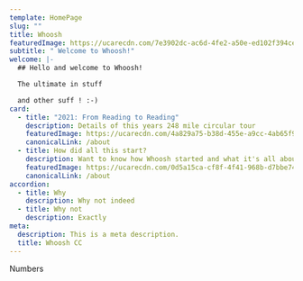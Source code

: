 ```yaml
---
template: HomePage
slug: ""
title: Whoosh
featuredImage: https://ucarecdn.com/7e3902dc-ac6d-4fe2-a50e-ed102f394cee/
subtitle: " Welcome to Whoosh!"
welcome: |-
  ## Hello and welcome to Whoosh!

  The ultimate in stuff

  and other suff ! :-)
card:
  - title: "2021: From Reading to Reading"
    description: Details of this years 248 mile circular tour
    featuredImage: https://ucarecdn.com/4a829a75-b38d-455e-a9cc-4ab65f986f41/
    canonicalLink: /about
  - title: How did all this start?
    description: Want to know how Whoosh started and what it's all about?
    featuredImage: https://ucarecdn.com/0d5a15ca-cf8f-4f41-968b-d7bbe74cdfee/
    canonicalLink: /about
accordion:
  - title: Why
    description: Why not indeed
  - title: Why not
    description: Exactly
meta:
  description: This is a meta description.
  title: Whoosh CC
---
```

Numbers